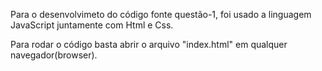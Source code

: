Para o desenvolvimeto do código fonte questão-1, foi usado a linguagem JavaScript juntamente com Html e Css.

Para rodar o código basta abrir o arquivo "index.html" em qualquer navegador(browser). 
